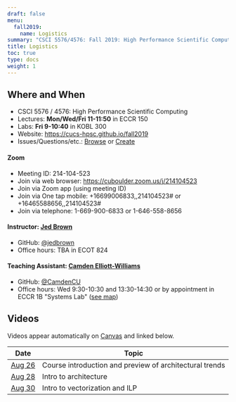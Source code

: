 ```yaml
---
draft: false
menu:
  fall2019:
    name: Logistics
summary: "CSCI 5576/4576: Fall 2019: High Performance Scientific Computing"
title: Logistics
toc: true
type: docs
weight: 1
---
```


## Where and When

* CSCI 5576 / 4576: High Performance Scientific Computing
* Lectures: **Mon/Wed/Fri 11-11:50** in ECCR 150
* Labs: **Fri 9-10:40** in KOBL 300
* Website: https://cucs-hpsc.github.io/fall2019
* Issues/Questions/etc.: [Browse](https://github.com/cucs-hpsc/hpsc-class/issues) or [Create](https://github.com/cucs-hpsc/hpsc-class/issues/new)

#### Zoom
- Meeting ID: 214-104-523
- Join via web browser: https://cuboulder.zoom.us/j/214104523
- Join via Zoom app (using meeting ID)
- Join via One tap mobile: +16699006833,,214104523# or +16465588656,,214104523#
- Join via telephone: 1-669-900-6833 or 1-646-558-8656

#### Instructor: [Jed Brown](https://www.colorado.edu/cs/jed-brown)
* GitHub: [@jedbrown](https://github.com/jedbrown)
* Office hours: TBA in ECOT 824

#### Teaching Assistant: [Camden Elliott-Williams](https://www.colorado.edu/ics/camden-elliott-williams)
* GitHub: [@CamdenCU](https://github.com/CamdenCU)
* Office hours: Wed 9:30-10:30 and 13:30-14:30 or by appointment in ECCR 1B "Systems Lab" ([see map](/img/camden-desk.png))

## Videos

Videos appear automatically on
[Canvas](https://canvas.colorado.edu/courses/54520/external_tools/2040)
and linked below.

| Date | Topic |
|------|-------|
| [Aug 26](https://cu-classcapture.colorado.edu/Mediasite/Play/055148f7c5c141578bb467d237da1d801d?catalog=38dea75ea63b491fa8cc2804c084abb821) | Course introduction and preview of architectural trends |
| [Aug 28](https://cu-classcapture.colorado.edu/Mediasite/Play/e6af2695fcfe4276b08a3e85ea625dbf1d?catalog=38dea75ea63b491fa8cc2804c084abb821) | Intro to architecture |
| [Aug 30](https://cu-classcapture.colorado.edu/Mediasite/Play/f062611e09f64437a13f64de570bc30e1d?catalog=38dea75ea63b491fa8cc2804c084abb821) | Intro to vectorization and ILP |
